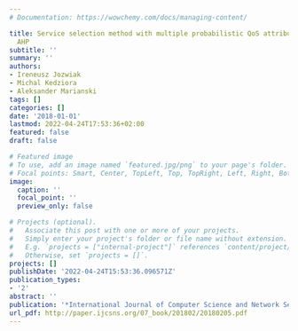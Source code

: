 ```yaml
---
# Documentation: https://wowchemy.com/docs/managing-content/

title: Service selection method with multiple probabilistic QoS attributes using probabilistic
  AHP
subtitle: ''
summary: ''
authors:
- Ireneusz Jozwiak
- Michal Kedziora
- Aleksander Marianski
tags: []
categories: []
date: '2018-01-01'
lastmod: 2022-04-24T17:53:36+02:00
featured: false
draft: false

# Featured image
# To use, add an image named `featured.jpg/png` to your page's folder.
# Focal points: Smart, Center, TopLeft, Top, TopRight, Left, Right, BottomLeft, Bottom, BottomRight.
image:
  caption: ''
  focal_point: ''
  preview_only: false

# Projects (optional).
#   Associate this post with one or more of your projects.
#   Simply enter your project's folder or file name without extension.
#   E.g. `projects = ["internal-project"]` references `content/project/deep-learning/index.md`.
#   Otherwise, set `projects = []`.
projects: []
publishDate: '2022-04-24T15:53:36.096571Z'
publication_types:
- '2'
abstract: ''
publication: '*International Journal of Computer Science and Network Security*'
url_pdf: http://paper.ijcsns.org/07_book/201802/20180205.pdf
---
```

